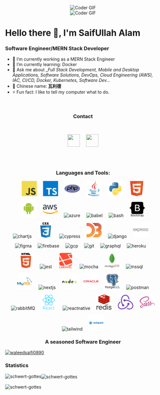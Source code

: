 

<p align="center">
  <img alt="Coder GIF" height=250 width=350 src="https://magiccopy.xyz/assets/images/hadder.gif" />
  <br>
  <img alt="Coder GIF" height=250 width=350 src="https://images.squarespace-cdn.com/content/v1/5769fc401b631bab1addb2ab/1541580611624-TE64QGKRJG8SWAIUS7NS/ke17ZwdGBToddI8pDm48kPoswlzjSVMM-SxOp7CV59BZw-zPPgdn4jUwVcJE1ZvWQUxwkmyExglNqGp0IvTJZamWLI2zvYWH8K3-s_4yszcp2ryTI0HqTOaaUohrI8PI6FXy8c9PWtBlqAVlUS5izpdcIXDZqDYvprRqZ29Pw0o/coding-freak.gif" />
</p>





# Hello there 👋, I'm SaifUllah Alam

### Software Engineer/MERN Stack Developer

- 🔭 I’m currently working as a MERN Stack Engineer 
- 🌱 I’m currently learning: Docker
- 💬 Ask me about __Full Stack Development, Mobile and Desktop Applications, Software Solutions, DevOps, Cloud Engineering (AWS), IAC, CI/CD, Docker, Kubernetes, Software Dev..._
- 🧧 Chinese name: __瓦利德__
- ⚡ Fun fact: I like to tell my computer what to do.

<br/>








<h3 align="center">Contact</h3>
<br>
<p align="center">
<a href="https://twitter.com/saifullah552s"><img src="https://www.vectorlogo.zone/logos/twitter/twitter-icon.svg" width="40" height="40"/></a>&nbsp;&nbsp;&nbsp;&nbsp;
<a href="https://www.linkedin.com/in/saifullah-alam-467155297/"><img src="https://www.vectorlogo.zone/logos/linkedin/linkedin-icon.svg" width="40" height="40"/></a>
</p>

<br>
<br>


<h3 align="center">Languages and Tools:</h3>

<p align="center">
    <img src="https://raw.githubusercontent.com/devicons/devicon/master/icons/javascript/javascript-original.svg" alt="javascript"  height="50">&nbsp;&nbsp;&nbsp;&nbsp;
    <img src="https://raw.githubusercontent.com/devicons/devicon/master/icons/typescript/typescript-original.svg" alt="typescript"  height="50">&nbsp;&nbsp;&nbsp;&nbsp;
    <img src="https://raw.githubusercontent.com/devicons/devicon/master/icons/php/php-original.svg" alt="php"  height="50">&nbsp;&nbsp;&nbsp;&nbsp;
    <img src="https://raw.githubusercontent.com/devicons/devicon/master/icons/java/java-original.svg" alt="java"  height="50">&nbsp;&nbsp;&nbsp;&nbsp;
    <img src="https://raw.githubusercontent.com/devicons/devicon/master/icons/python/python-original.svg" alt="python"  height="50">&nbsp;&nbsp;&nbsp;&nbsp;
    <img src="https://raw.githubusercontent.com/devicons/devicon/master/icons/html5/html5-original.svg" alt="html"  height="50">
</p>
<p align="center">
    <img src="https://raw.githubusercontent.com/devicons/devicon/master/icons/android/android-original-wordmark.svg" alt="android"  height="50">&nbsp;&nbsp;&nbsp;&nbsp;
    <img src="https://raw.githubusercontent.com/devicons/devicon/master/icons/amazonwebservices/amazonwebservices-original-wordmark.svg" alt="aws"  height="50">&nbsp;&nbsp;&nbsp;&nbsp;
    <img src="https://www.vectorlogo.zone/logos/microsoft_azure/microsoft_azure-icon.svg" alt="azure" height="50">&nbsp;&nbsp;&nbsp;&nbsp;
    <img src="https://www.vectorlogo.zone/logos/babeljs/babeljs-icon.svg" alt="babel"  height="50">&nbsp;&nbsp;&nbsp;&nbsp;
    <img src="https://www.vectorlogo.zone/logos/gnu_bash/gnu_bash-icon.svg" alt="bash"  height="50">&nbsp;&nbsp;&nbsp;&nbsp;
    <img src="https://raw.githubusercontent.com/devicons/devicon/master/icons/bootstrap/bootstrap-plain-wordmark.svg" alt="bootstrap"  height="50">
</p>
<p align="center">
    <img src="https://www.chartjs.org/media/logo-title.svg" alt="chartjs" height="50">&nbsp;&nbsp;&nbsp;&nbsp;
    <img src="https://raw.githubusercontent.com/devicons/devicon/master/icons/css3/css3-original-wordmark.svg" alt="css3"  height="50">&nbsp;&nbsp;&nbsp;&nbsp;
    <img src="https://raw.githubusercontent.com/simple-icons/simple-icons/6e46ec1fc23b60c8fd0d2f2ff46db82e16dbd75f/icons/cypress.svg" alt="cypress"  height="50">&nbsp;&nbsp;&nbsp;&nbsp;
    <img src="https://raw.githubusercontent.com/devicons/devicon/master/icons/d3js/d3js-original.svg" alt="d3js"  height="50">&nbsp;&nbsp;&nbsp;&nbsp;
    <img src="https://cdn.worldvectorlogo.com/logos/django.svg" alt="django" height="50">&nbsp;&nbsp;&nbsp;&nbsp;
    <img src="https://raw.githubusercontent.com/devicons/devicon/master/icons/express/express-original-wordmark.svg" alt="express"  height="50">&nbsp;&nbsp;&nbsp;&nbsp;
</p>
<p align="center">
    <img src="https://www.vectorlogo.zone/logos/figma/figma-icon.svg" alt="figma" height="50">&nbsp;&nbsp;&nbsp;&nbsp;
    <img src="https://www.vectorlogo.zone/logos/firebase/firebase-icon.svg" alt="firebase" height="50">&nbsp;&nbsp;&nbsp;&nbsp;
    <img src="https://www.vectorlogo.zone/logos/google_cloud/google_cloud-icon.svg" alt="gcp" height="50">&nbsp;&nbsp;&nbsp;&nbsp;
    <img src="https://www.vectorlogo.zone/logos/git-scm/git-scm-icon.svg" alt="git"  height="50">&nbsp;&nbsp;&nbsp;&nbsp;
    <img src="https://www.vectorlogo.zone/logos/graphql/graphql-icon.svg" alt="graphql" height="50">&nbsp;&nbsp;&nbsp;&nbsp;
    <img src="https://www.vectorlogo.zone/logos/heroku/heroku-icon.svg" alt="heroku" height="50">&nbsp;&nbsp;&nbsp;&nbsp;
</p>
<p align="center">
    <img src="https://raw.githubusercontent.com/devicons/devicon/master/icons/html5/html5-original-wordmark.svg" alt="html5" height="50">&nbsp;&nbsp;&nbsp;&nbsp;
    <img src="https://www.vectorlogo.zone/logos/jestjsio/jestjsio-icon.svg" alt="jest"  height="50">&nbsp;&nbsp;&nbsp;&nbsp;
    <img src="https://raw.githubusercontent.com/devicons/devicon/master/icons/laravel/laravel-plain-wordmark.svg" alt="laravel" height="50">&nbsp;&nbsp;&nbsp;&nbsp;
    <img src="https://www.vectorlogo.zone/logos/mochajs/mochajs-icon.svg" alt="mocha"  height="50">&nbsp;&nbsp;&nbsp;&nbsp;
    <img src="https://raw.githubusercontent.com/devicons/devicon/master/icons/mongodb/mongodb-original-wordmark.svg" alt="mongodb"  height="50">&nbsp;&nbsp;&nbsp;&nbsp;
    <img src="https://www.svgrepo.com/show/303229/microsoft-sql-server-logo.svg" alt="mssql" height="50">&nbsp;&nbsp;&nbsp;&nbsp;
</p>
<p align="center">
    <img src="https://raw.githubusercontent.com/devicons/devicon/master/icons/mysql/mysql-original-wordmark.svg" alt="mysql" height="50">&nbsp;&nbsp;&nbsp;&nbsp;
    <img src="https://cdn.worldvectorlogo.com/logos/nextjs-2.svg" alt="nextjs"  height="50">&nbsp;&nbsp;&nbsp;&nbsp;
    <img src="https://raw.githubusercontent.com/devicons/devicon/master/icons/nodejs/nodejs-original-wordmark.svg" alt="nodejs"  height="50">&nbsp;&nbsp;&nbsp;&nbsp;
    <img src="https://raw.githubusercontent.com/devicons/devicon/master/icons/oracle/oracle-original.svg" alt="oracle" height="50">&nbsp;&nbsp;&nbsp;&nbsp;
    <img src="https://raw.githubusercontent.com/devicons/devicon/master/icons/postgresql/postgresql-original-wordmark.svg" alt="postgresql" height="50">&nbsp;&nbsp;&nbsp;&nbsp;
    <img src="https://www.vectorlogo.zone/logos/getpostman/getpostman-icon.svg" alt="postman"  height="50">
</p>
<p align="center">
    <img src="https://www.vectorlogo.zone/logos/rabbitmq/rabbitmq-icon.svg" alt="rabbitMQ"  height="50">&nbsp;&nbsp;&nbsp;&nbsp;
    <img src="https://raw.githubusercontent.com/devicons/devicon/master/icons/react/react-original-wordmark.svg" alt="react" height="50">&nbsp;&nbsp;&nbsp;&nbsp;
    <img src="https://reactnative.dev/img/header_logo.svg" alt="reactnative"  height="50">&nbsp;&nbsp;&nbsp;&nbsp;
    <img src="https://raw.githubusercontent.com/devicons/devicon/master/icons/redis/redis-original-wordmark.svg" alt="redis"  height="50">&nbsp;&nbsp;&nbsp;&nbsp;
    <img src="https://raw.githubusercontent.com/devicons/devicon/master/icons/redux/redux-original.svg" alt="redux" height="50">&nbsp;&nbsp;&nbsp;&nbsp;
    <img src="https://raw.githubusercontent.com/devicons/devicon/master/icons/sass/sass-original.svg" alt="sass" height="50">
</p>
<p align="center">
    <img src="https://www.vectorlogo.zone/logos/tailwindcss/tailwindcss-icon.svg" alt="tailwind"  height="50">&nbsp;&nbsp;&nbsp;&nbsp;
    <img src="https://raw.githubusercontent.com/devicons/devicon/d00d0969292a6569d45b06d3f350f463a0107b0d/icons/webpack/webpack-original-wordmark.svg" alt="webpack"  height="50">
    <!-- Add more icons here -->
    <!-- Ensure each line has 6 icons -->
</p>







<h3 align="center">A seasoned Software Engineer</h3>

<p align="left"> <a href="https://github.com/ryo-ma/github-profile-trophy"><img src="https://github-profile-trophy.vercel.app/?username=waleedsaifi0890" alt="waleedsaifi0890" /></a> </p>

<h3 align="left">Statistics</h3>
<p align="left">
</p>


<p align="center">
    
<p><img align="left" src="https://github-readme-stats.vercel.app/api/top-langs?username=schwert-gottes&show_icons=true&locale=en&layout=compact" alt="schwert-gottes" /></p>
</p>
<p align="center">
  <p><img align="center" src="https://github-readme-stats.vercel.app/api?username=schwert-gottes&show_icons=true&locale=en" alt="schwert-gottes" /></p>
   
<p><img align="center" src="https://github-readme-streak-stats.herokuapp.com/?user=schwert-gottes&" alt="schwert-gottes" /></p>
</p>










